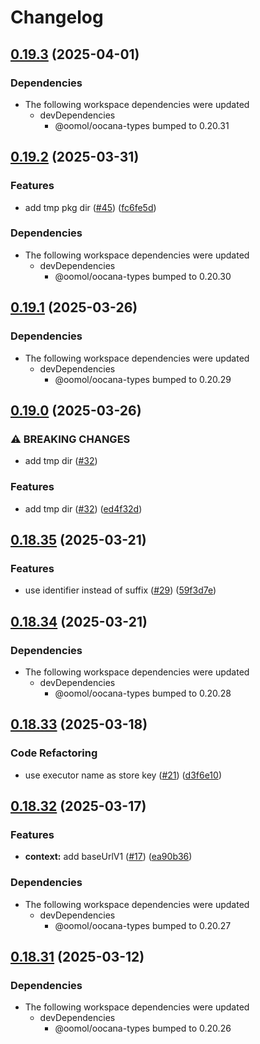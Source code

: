 # Changelog

## [0.19.3](https://github.com/oomol/oocana-node/compare/@oomol/oocana-sdk-v0.19.2...@oomol/oocana-sdk-v0.19.3) (2025-04-01)


### Dependencies

* The following workspace dependencies were updated
  * devDependencies
    * @oomol/oocana-types bumped to 0.20.31

## [0.19.2](https://github.com/oomol/oocana-node/compare/@oomol/oocana-sdk-v0.19.1...@oomol/oocana-sdk-v0.19.2) (2025-03-31)


### Features

* add tmp pkg dir ([#45](https://github.com/oomol/oocana-node/issues/45)) ([fc6fe5d](https://github.com/oomol/oocana-node/commit/fc6fe5d487dad30fd0a1f23979ca27d388b6815d))


### Dependencies

* The following workspace dependencies were updated
  * devDependencies
    * @oomol/oocana-types bumped to 0.20.30

## [0.19.1](https://github.com/oomol/oocana-node/compare/@oomol/oocana-sdk-v0.19.0...@oomol/oocana-sdk-v0.19.1) (2025-03-26)


### Dependencies

* The following workspace dependencies were updated
  * devDependencies
    * @oomol/oocana-types bumped to 0.20.29

## [0.19.0](https://github.com/oomol/oocana-node/compare/@oomol/oocana-sdk-v0.18.35...@oomol/oocana-sdk-v0.19.0) (2025-03-26)


### ⚠ BREAKING CHANGES

* add tmp dir ([#32](https://github.com/oomol/oocana-node/issues/32))

### Features

* add tmp dir ([#32](https://github.com/oomol/oocana-node/issues/32)) ([ed4f32d](https://github.com/oomol/oocana-node/commit/ed4f32d4456ff316af9845552a10e41dc87334d0))

## [0.18.35](https://github.com/oomol/oocana-node/compare/@oomol/oocana-sdk-v0.18.34...@oomol/oocana-sdk-v0.18.35) (2025-03-21)


### Features

* use identifier instead of suffix ([#29](https://github.com/oomol/oocana-node/issues/29)) ([59f3d7e](https://github.com/oomol/oocana-node/commit/59f3d7e8fa2f1b02129159b6a77baaa6171c2eac))

## [0.18.34](https://github.com/oomol/oocana-node/compare/@oomol/oocana-sdk-v0.18.33...@oomol/oocana-sdk-v0.18.34) (2025-03-21)


### Dependencies

* The following workspace dependencies were updated
  * devDependencies
    * @oomol/oocana-types bumped to 0.20.28

## [0.18.33](https://github.com/oomol/oocana-node/compare/@oomol/oocana-sdk-v0.18.32...@oomol/oocana-sdk-v0.18.33) (2025-03-18)


### Code Refactoring

* use executor name as store key ([#21](https://github.com/oomol/oocana-node/issues/21)) ([d3f6e10](https://github.com/oomol/oocana-node/commit/d3f6e10b949f2c2854021259aa9ac0877d75558f))

## [0.18.32](https://github.com/oomol/oocana-node/compare/@oomol/oocana-sdk-v0.18.31...@oomol/oocana-sdk-v0.18.32) (2025-03-17)


### Features

* **context:** add baseUrlV1 ([#17](https://github.com/oomol/oocana-node/issues/17)) ([ea90b36](https://github.com/oomol/oocana-node/commit/ea90b360cf6b3b0f7c3b3e295c794c2b28466e6a))


### Dependencies

* The following workspace dependencies were updated
  * devDependencies
    * @oomol/oocana-types bumped to 0.20.27

## [0.18.31](https://github.com/oomol/oocana-node/compare/@oomol/oocana-sdk-v0.18.30...@oomol/oocana-sdk-v0.18.31) (2025-03-12)


### Dependencies

* The following workspace dependencies were updated
  * devDependencies
    * @oomol/oocana-types bumped to 0.20.26
